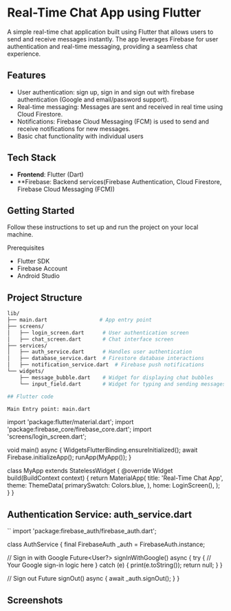 
# Real-Time Chat App using Flutter

A simple real-time chat application built using Flutter that allows users to send and receive messages instantly. The app leverages Firebase for user authentication and real-time messaging, providing a seamless chat experience.

## Features
- User authentication: sign up, sign in and sign out with firebase authentication (Google and email/password support).
- Real-time messaging: Messages are sent and received in real time using Cloud Firestore.
- Notifications: Firebase Cloud Messaging (FCM) is used to send and receive notifications for new messages.
- Basic chat functionality with individual users

## Tech Stack
- **Frontend**: Flutter (Dart)
- **Firebase: Backend services(Firebase Authentication, Cloud Firestore, Firebase Cloud Messaging (FCM))

## Getting Started
 Follow these instructions to set up and run the project on your local machine.

Prerequisites
- Flutter SDK
- Firebase Account
- Android Studio 

## Project Structure
```bash
lib/
├── main.dart                 # App entry point
├── screens/
│   ├── login_screen.dart      # User authentication screen
│   ├── chat_screen.dart       # Chat interface screen
├── services/
│   ├── auth_service.dart      # Handles user authentication
│   ├── database_service.dart  # Firestore database interactions
│   ├── notification_service.dart  # Firebase push notifications
└── widgets/
    ├── message_bubble.dart    # Widget for displaying chat bubbles
    └── input_field.dart       # Widget for typing and sending messages

## Flutter code 

Main Entry point: main.dart

``` 
import 'package:flutter/material.dart';
import 'package:firebase_core/firebase_core.dart';
import 'screens/login_screen.dart';

void main() async {
  WidgetsFlutterBinding.ensureInitialized();
  await Firebase.initializeApp();
  runApp(MyApp());
}

class MyApp extends StatelessWidget {
  @override
  Widget build(BuildContext context) {
    return MaterialApp(
      title: 'Real-Time Chat App',
      theme: ThemeData(
        primarySwatch: Colors.blue,
      ),
      home: LoginScreen(),
    );
  }
}

## Authentication Service: auth_service.dart

``
import 'package:firebase_auth/firebase_auth.dart';

class AuthService {
  final FirebaseAuth _auth = FirebaseAuth.instance;

  // Sign in with Google
  Future<User?> signInWithGoogle() async {
    try {
      // Your Google sign-in logic here
    } catch (e) {
      print(e.toString());
      return null;
    }
  }

  // Sign out
  Future<void> signOut() async {
    await _auth.signOut();
  }
}

## Screenshots 








